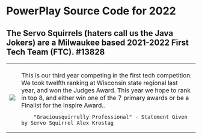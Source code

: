 # PowerPlay Source Code for 2022
## The Servo Squirrels (haters call us the Java Jokers) are a Milwaukee based 2021-2022 First Tech Team (FTC). #13828
<table>
  <tr>
    <td>
            <img src="https://user-images.githubusercontent.com/64339630/142298108-c8016318-a395-4e97-905b-0ed22e7263e8.png">
    </td>
    <td>
        <br>This is our third year competing in the first tech competition.  We took twelfth ranking at Wisconsin state regional last year, and won the Judges Award. This year we hope to rank in top 8, and either win one of the 7 primary awards or be a Finalist for the Inspire Award..
        
        "Graciousquirrelly Professional" - Statement Given by Servo Squirrel Alex Krostag
  </tr>
  </table>
